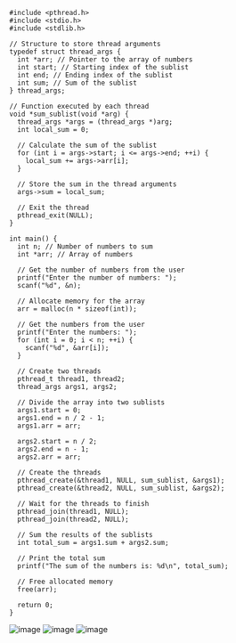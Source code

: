     #include <pthread.h>
    #include <stdio.h>
    #include <stdlib.h>
    
    // Structure to store thread arguments
    typedef struct thread_args {
      int *arr; // Pointer to the array of numbers
      int start; // Starting index of the sublist
      int end; // Ending index of the sublist
      int sum; // Sum of the sublist
    } thread_args;
    
    // Function executed by each thread
    void *sum_sublist(void *arg) {
      thread_args *args = (thread_args *)arg;
      int local_sum = 0;
    
      // Calculate the sum of the sublist
      for (int i = args->start; i <= args->end; ++i) {
        local_sum += args->arr[i];
      }
    
      // Store the sum in the thread arguments
      args->sum = local_sum;
    
      // Exit the thread
      pthread_exit(NULL);
    }
    
    int main() {
      int n; // Number of numbers to sum
      int *arr; // Array of numbers
    
      // Get the number of numbers from the user
      printf("Enter the number of numbers: ");
      scanf("%d", &n);
    
      // Allocate memory for the array
      arr = malloc(n * sizeof(int));
    
      // Get the numbers from the user
      printf("Enter the numbers: ");
      for (int i = 0; i < n; ++i) {
        scanf("%d", &arr[i]);
      }
    
      // Create two threads
      pthread_t thread1, thread2;
      thread_args args1, args2;
    
      // Divide the array into two sublists
      args1.start = 0;
      args1.end = n / 2 - 1;
      args1.arr = arr;
    
      args2.start = n / 2;
      args2.end = n - 1;
      args2.arr = arr;
    
      // Create the threads
      pthread_create(&thread1, NULL, sum_sublist, &args1);
      pthread_create(&thread2, NULL, sum_sublist, &args2);
    
      // Wait for the threads to finish
      pthread_join(thread1, NULL);
      pthread_join(thread2, NULL);
    
      // Sum the results of the sublists
      int total_sum = args1.sum + args2.sum;
    
      // Print the total sum
      printf("The sum of the numbers is: %d\n", total_sum);
    
      // Free allocated memory
      free(arr);
    
      return 0;
    }
  
  ![image](https://github.com/Mehul6112/Operating-System-Curve/assets/119481480/9b09f37a-6c42-40ab-9731-831fee615fec)
  ![image](https://github.com/Mehul6112/Operating-System-Curve/assets/119481480/2d69a033-a061-4866-9b85-c2a0f72338fd)
  ![image](https://github.com/Mehul6112/Operating-System-Curve/assets/119481480/c1880932-12a0-4a3d-b769-5813e3e9701c)



